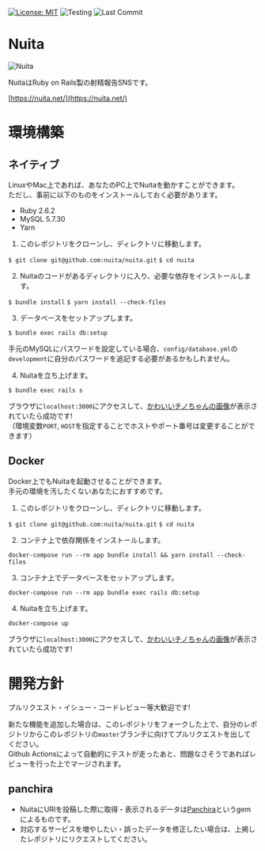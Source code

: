 [![License: MIT](https://img.shields.io/badge/License-MIT-yellow.svg)](https://opensource.org/licenses/MIT)
![Testing](https://github.com/nuita/nuita/workflows/Testing/badge.svg)
![Last Commit](https://img.shields.io/github/last-commit/nuita/nuita)

# Nuita
<img src="https://nuita.s3-ap-northeast-1.amazonaws.com/green.png" alt="Nuita">

NuitaはRuby on Rails製の射精報告SNSです。

[https://nuita.net/](https://nuita.net/)

# 環境構築
## ネイティブ
LinuxやMac上であれば、あなたのPC上でNuitaを動かすことができます。  
ただし、事前に以下のものをインストールしておく必要があります。

- Ruby 2.6.2
- MySQL 5.7.30
- Yarn
  
1. このレポジトリをクローンし、ディレクトリに移動します。
 
`$ git clone git@github.com:nuita/nuita.git`
`$ cd nuita`

2. Nuitaのコードがあるディレクトリに入り、必要な依存をインストールします。

`$ bundle install`
`$ yarn install --check-files`

3. データベースをセットアップします。

`$ bundle exec rails db:setup`

手元のMySQLにパスワードを設定している場合、`config/database.yml`の`development`に自分のパスワードを追記する必要があるかもしれません。

4. Nuitaを立ち上げます。

`$ bundle exec rails s`

ブラウザに`localhost:3000`にアクセスして、[かわいいチノちゃんの画像](https://www.pixiv.net/artworks/55434358)が表示されていたら成功です!  
（環境変数`PORT`, `HOST`を指定することでホストやポート番号は変更することができます）

## Docker
Docker上でもNuitaを起動させることができます。  
手元の環境を汚したくないあなたにおすすめです。

1. このレポジトリをクローンし、ディレクトリに移動します。

`$ git clone git@github.com:nuita/nuita.git`
`$ cd nuita`

2. コンテナ上で依存関係をインストールします。

`docker-compose run --rm app bundle install && yarn install --check-files`
   
3. コンテナ上でデータベースをセットアップします。

`docker-compose run --rm app bundle exec rails db:setup`

4. Nuitaを立ち上げます。

`docker-compose up`

ブラウザに`localhost:3000`にアクセスして、[かわいいチノちゃんの画像](https://www.pixiv.net/artworks/55434358)が表示されていたら成功です!  

# 開発方針
プルリクエスト・イシュー・コードレビュー等大歓迎です!

新たな機能を追加した場合は、このレポジトリをフォークした上で、自分のレポジトリからこのレポジトリの`master`ブランチに向けてプルリクエストを出してください。  
Github Actionsによって自動的にテストが走ったあと、問題なさそうであればレビューを行った上でマージされます。

## panchira
- NuitaにURIを投稿した際に取得・表示されるデータは[Panchira](https://github.com/nuita/panchira)というgemによるものです。
- 対応するサービスを増やしたい・誤ったデータを修正したい場合は、上掲したレポジトリにリクエストしてください。
